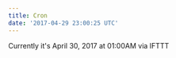 ```yaml
---
title: Cron
date: '2017-04-29 23:00:25 UTC'
---
```


Currently it's April 30, 2017 at 01:00AM
via IFTTT
